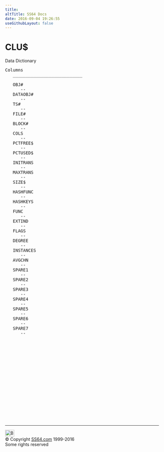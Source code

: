 ```yaml
---
title:
altTitle: SS64 Docs
date: 2016-09-04 19:26:55
useGithubLayout: false
---
```

<!-- #BeginLibraryItem "/Library/head_orad.lbi" --><!-- #EndLibraryItem --><h1>CLU$</h1> 
<p>Data Dictionary</p> 
 
<pre>Columns
   ___________________________
 
   OBJ#
      --
   DATAOBJ#
      --
   TS#
      --
   FILE#
      --
   BLOCK#
      --
   COLS
      --
   PCTFREE$
      --
   PCTUSED$
      --
   INITRANS
      --
   MAXTRANS
      --
   SIZE$
      --
   HASHFUNC
      --
   HASHKEYS
      --
   FUNC
      --
   EXTIND
      --
   FLAGS
      --
   DEGREE
      --
   INSTANCES
      --
   AVGCHN
      --
   SPARE1
      --
   SPARE2
      --
   SPARE3
      --
   SPARE4
      --
   SPARE5
      --
   SPARE6
      --
   SPARE7
      --

</pre><!-- #BeginLibraryItem "/Library/foot_orad.lbi" --><p>
<!-- oracle-footer -->
<ins class="adsbygoogle" style="display:inline-block;width:300px;height:250px" data-ad-client="ca-pub-6140977852749469" data-ad-slot="4275490898"></ins>
<script>
(adsbygoogle = window.adsbygoogle || []).push({});
</script></p>
<hr>
<div id="bl" class="footer"><a href="CLU$.html#"><img src="../images/top.png" width="30" height="22" alt="Back to the Top"></a></div>
<div id="br" class="footer, tagline">© Copyright <a href="../index.html">SS64.com</a> 1999-2016<br>
Some rights reserved</div>
<!-- #EndLibraryItem -->

